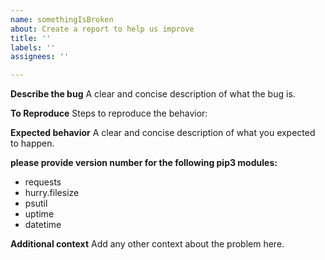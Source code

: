 ```yaml
---
name: somethingIsBroken
about: Create a report to help us improve
title: ''
labels: ''
assignees: ''

---
```


**Describe the bug**
 A clear and concise description of what the bug is.

**To Reproduce**
 Steps to reproduce the behavior:

**Expected behavior**
 A clear and concise description of what you expected to happen.
 
**please provide version number for the following pip3 modules:**
 * requests
 * hurry.filesize
 * psutil
 * uptime
 * datetime

**Additional context**
 Add any other context about the problem here.
